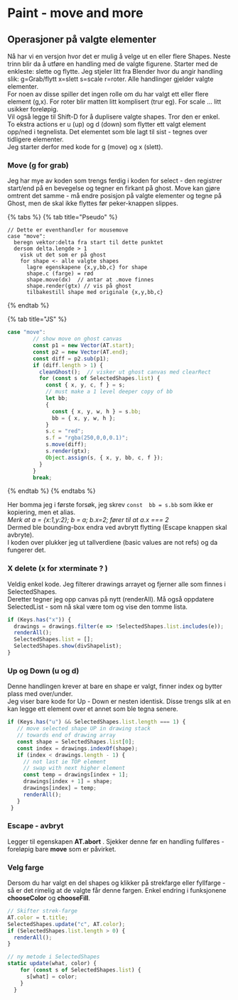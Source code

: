 # Paint - move and more

## Operasjoner på valgte elementer

Nå har vi en versjon hvor det er mulig å velge ut en eller flere Shapes. Neste trinn blir da å utføre en handling med de valgte figurene. Starter med de enkleste: slette og flytte. Jeg stjeler litt fra Blender hvor du angir handling slik: g=Grab/flytt x=slett s=scale r=roter. Alle handlinger gjelder valgte elementer.  
For noen av disse spiller det ingen rolle om du har valgt ett eller flere element \(g,x\). For roter blir matten litt komplisert \(trur eg\). For scale ... litt usikker foreløpig.  
Vil også legge til Shift-D for å duplisere valgte shapes. Tror den er enkel.  
To ekstra actions er u \(up\) og d \(down\) som flytter ett valgt element opp/ned i tegnelista. Det elementet som ble lagt til sist - tegnes over tidligere elementer.  
Jeg starter derfor med kode for g \(move\) og x \(slett\).

### Move \(g for grab\)

Jeg har mye av koden som trengs ferdig i koden for select - den registrer start/end på en bevegelse og tegner en firkant på ghost. Move kan gjøre omtrent det samme - må endre posisjon på valgte elementer og tegne på Ghost, men de skal ikke flyttes før peker-knappen slippes. 

{% tabs %}
{% tab title="Pseudo" %}
```text
// Dette er eventhandler for mousemove
case "move":
  beregn vektor:delta fra start til dette punktet
  dersom delta.lengde > 1
    visk ut det som er på ghost
    for shape <- alle valgte shapes
      lagre egenskapene {x,y,bb,c} for shape
      shape.c (farge) = rød
      shape.move(dx)  // antar at .move finnes
      shape.render(gtx) // vis på ghost
      tilbakestill shape med originale {x,y,bb,c}
```
{% endtab %}

{% tab title="JS" %}
```javascript
case "move":
        // show move on ghost canvas
        const p1 = new Vector(AT.start);
        const p2 = new Vector(AT.end);
        const diff = p2.sub(p1);
        if (diff.length > 1) {
          cleanGhost();  // visker ut ghost canvas med clearRect
          for (const s of SelectedShapes.list) {
            const { x, y, c, f } = s;
            // must make a 1 level deeper copy of bb
            let bb;
            {
              const { x, y, w, h } = s.bb;
              bb = { x, y, w, h };
            }
            s.c = "red";
            s.f = "rgba(250,0,0,0.1)";
            s.move(diff);
            s.render(gtx);
            Object.assign(s, { x, y, bb, c, f });
          }
        }
        break;
```
{% endtab %}
{% endtabs %}

Her bomma jeg i første forsøk, jeg skrev `const  bb = s.bb`  som ikke er kopiering, men et alias.  
_Merk at    a = {x:1,y:2};   b = a;   b.x=2;     fører til at    a.x === 2_  
Dermed ble bounding-box endra ved avbrytt flytting \(Escape knappen skal avbryte\).  
I koden over plukker jeg ut tallverdiene \(basic values are not refs\) og da fungerer det.

### X delete \(x for xterminate ? \)

Veldig enkel kode. Jeg filterer drawings arrayet og fjerner alle som finnes i SelectedShapes.  
Deretter tegner jeg opp canvas på nytt \(renderAll\). Må også oppdatere SelectedList - som nå skal være tom og vise den tomme lista.

```javascript
if (Keys.has("x")) {
  drawings = drawings.filter(e => !SelectedShapes.list.includes(e));
  renderAll();
  SelectedShapes.list = [];
  SelectedShapes.show(divShapelist);
}
```

### Up og Down \(u og d\)

Denne handlingen krever at bare en shape er valgt, finner index og bytter plass med over/under.  
Jeg viser bare kode for Up - Down er nesten identisk. Disse trengs slik at en kan legge ett element over et annet som ble tegna senere.

```javascript
if (Keys.has("u") && SelectedShapes.list.length === 1) {
   // move selected shape UP in drawing stack
   // towards end of drawing array
   const shape = SelectedShapes.list[0];
   const index = drawings.indexOf(shape);
   if (index < drawings.length - 1) {
     // not last ie TOP element
     // swap with next higher element
     const temp = drawings[index + 1];
     drawings[index + 1] = shape;
     drawings[index] = temp;
     renderAll();
   }
 }
```

### Escape - avbryt

Legger til egenskapen **AT.abort** . Sjekker denne før en handling fullføres - foreløpig bare **move** som er påvirket.

### Velg farge

Dersom du har valgt en del shapes og klikker på strekfarge eller fyllfarge - så er det rimelig at de valgte får denne fargen. Enkel endring i funksjonene **chooseColor** og **chooseFill**.

```javascript
// Skifter strek-farge
AT.color = t.title;
SelectedShapes.update("c", AT.color);
if (SelectedShapes.list.length > 0) {
  renderAll();
}

// ny metode i SelectedShapes
static update(what, color) {
    for (const s of SelectedShapes.list) {
      s[what] = color;
    }
  }
```

